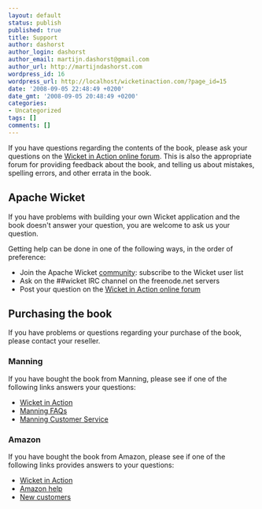 ```yaml
---
layout: default
status: publish
published: true
title: Support
author: dashorst
author_login: dashorst
author_email: martijn.dashorst@gmail.com
author_url: http://martijndashorst.com
wordpress_id: 16
wordpress_url: http://localhost/wicketinaction.com/?page_id=15
date: '2008-09-05 22:48:49 +0200'
date_gmt: '2008-09-05 20:48:49 +0200'
categories:
- Uncategorized
tags: []
comments: []
---
```

<p>If you have questions regarding the contents of the book, please ask your questions on the <a href="http://www.manning-sandbox.com/forum.jspa?forumID=328">Wicket in Action online forum</a>. This is also the appropriate forum for providing feedback about the book, and telling us about mistakes, spelling errors, and other errata in the book.</p>
<h2>Apache Wicket</h2>
<p>If you have problems with building your own Wicket application and the book doesn't answer your question, you are welcome to ask us your question.</p>
<p>Getting help can be done in one of the following ways, in the order of preference:</p>
<ul>
<li>Join the Apache Wicket <a href="http://wicket.apache.org/community.html">community</a>: subscribe to the Wicket user list</li>
<li>Ask on the ##wicket IRC channel on the freenode.net servers</li>
<li>Post your question on the <a href="http://www.manning-sandbox.com/forum.jspa?forumID=328">Wicket in Action online forum</a></li>
</ul>
<h2>Purchasing the book</h2>
<p>If you have problems or questions regarding your purchase of the book, please contact your reseller.</p>
<h3>Manning</h3>
<p>If you have bought the book from Manning, please see if one of the following links answers your questions:</p>
<ul>
<li><a href="http://manning.com/dashorst">Wicket in Action</a></li>
<li><a href="http://manning.com/about/faq.html">Manning FAQs</a></li>
<li><a href="http://manning.com/about/customerservice.html">Manning Customer Service</a></li>
</ul>
<h3>Amazon</h3>
<p>If you have bought the book from Amazon, please see if one of the following links provides answers to your questions:</p>
<ul>
<li><a href="http://www.amazon.com/Wicket-Action-Martijn-Dashorst/dp/1932394982">Wicket in Action</a></li>
<li><a href="http://www.amazon.com/gp/help/customer/display.html">Amazon help</a></li>
<li><a href="http://www.amazon.com/gp/help/customer/display.html?nodeId=524700">New customers</a></li>
</ul>
